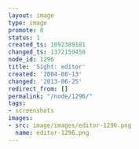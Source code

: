 ```yaml
---
layout: image
type: image
promote: 0
status: 1
created_ts: 1092389181
changed_ts: 1372159458
node_id: 1296
title: 'Sight: editor'
created: '2004-08-13'
changed: '2013-06-25'
redirect_from: []
permalink: "/node/1296/"
tags:
- screenshots
images:
- src: image/images/editor-1296.png
  name: editor-1296.png
---
```


